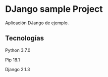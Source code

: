 # DJango sample Project

Aplicación DJango de ejemplo.

## Tecnologías

Python 3.7.0

Pip 18.1

Django 2.1.3

